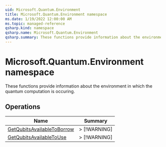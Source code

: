 ```yaml
---
uid: Microsoft.Quantum.Environment
title: Microsoft.Quantum.Environment namespace
ms.date: 1/19/2022 12:00:00 AM
ms.topic: managed-reference
qsharp.kind: namespace
qsharp.name: Microsoft.Quantum.Environment
qsharp.summary: These functions provide information about the environment in which the quantum computation is occuring.
---
```


# Microsoft.Quantum.Environment namespace

These functions provide information about the environment in which the quantum computation is occuring.


<!-- summaries -->

## Operations

| Name | Summary |
|------|---------|
|[GetQubitsAvailableToBorrow](xref:Microsoft.Quantum.Environment.GetQubitsAvailableToBorrow) |> [!WARNING] |
|[GetQubitsAvailableToUse](xref:Microsoft.Quantum.Environment.GetQubitsAvailableToUse) |> [!WARNING] |


<!-- /summaries -->
